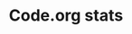 ---
title: "Code.org stats"
published: true
morea_id: reading-picture
morea_summary: "What's wrong with this picture?"
morea_type: reading
morea_url: http://code.org/stats
morea_labels:
 - web
morea_sort_order: 3
---
